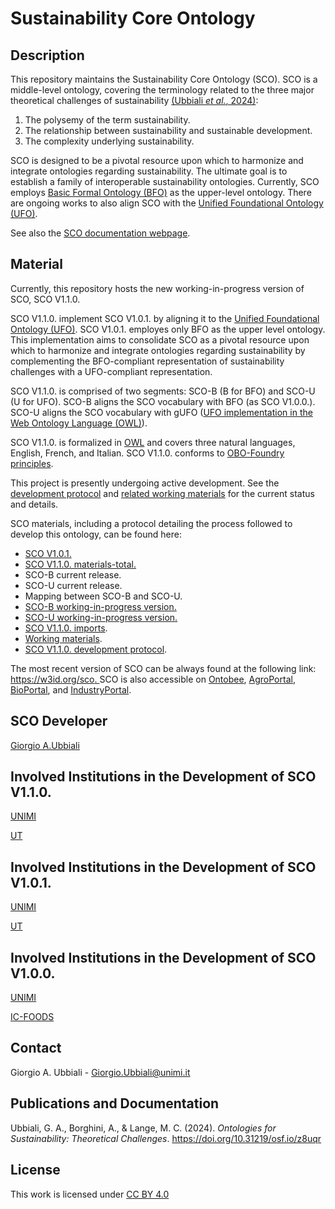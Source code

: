 # Sustainability Core Ontology

## Description

This repository maintains the Sustainability Core Ontology (SCO). SCO is a middle-level ontology, covering the terminology related to the three major theoretical challenges of sustainability [(Ubbiali *et al.*, 2024)](https://doi.org/10.31219/osf.io/z8uqr ):
1) The polysemy of the term sustainability.
2) The relationship between sustainability and sustainable development.
3) The complexity underlying sustainability.
   
SCO is designed to be a pivotal resource upon which to harmonize and integrate ontologies regarding sustainability. The ultimate goal is to establish a family of interoperable sustainability ontologies. Currently, SCO employs [Basic Formal Ontology (BFO)](https://github.com/BFO-ontology/BFO-2020) as the upper-level ontology. There are ongoing works to also align SCO with the [Unified Foundational Ontology (UFO)](https://ontouml.readthedocs.io/en/latest/intro/ufo.html).  

See also the [SCO documentation webpage](https://gioubbiali.github.io/Sustainability-Core-Ontology/).


## Material

Currently, this repository hosts the new working-in-progress version of SCO, SCO V1.1.0. 

SCO V1.1.0. implement SCO V1.0.1. by aligning it to the [Unified Foundational Ontology (UFO)](https://ontouml.readthedocs.io/en/latest/intro/ufo.html). SCO V1.0.1. employes only BFO as the upper level ontology. This implementation aims to consolidate SCO as a pivotal resource upon which to harmonize and integrate ontologies regarding sustainability by complementing the BFO-compliant representation of sustainability challenges with a UFO-compliant representation.

SCO V1.1.0. is comprised of two segments: SCO-B (B for BFO) and SCO-U (U for UFO). SCO-B aligns the SCO vocabulary with BFO (as SCO V1.0.0.). SCO-U aligns the SCO vocabulary with gUFO ([UFO implementation in the Web Ontology Language (OWL)](https://nemo-ufes.github.io/gufo/)).

SCO V1.1.0. is formalized in [OWL](https://www.w3.org/TR/owl2-overview/) and covers three natural languages, English, French, and Italian. SCO V1.1.0. conforms to [OBO-Foundry principles](https://obofoundry.org/principles/fp-000-summary.html). 

This project is presently undergoing active development. See the [development protocol](https://github.com/gioUbbiali/Sustainability-Core-Ontology/tree/SCO-Alignment-to-UFO/SCO/working%20materials/sco%20development%20protocol) and [related working materials](https://github.com/gioUbbiali/Sustainability-Core-Ontology/tree/SCO-Alignment-to-UFO/SCO/working%20materials) for the current status and details.


SCO materials, including a protocol detailing the process followed to develop this ontology, can be found here:

- [SCO V1.0.1.](https://github.com/gioUbbiali/Sustainability-Core-Ontology/releases/tag/v1.0.1)
- [SCO V1.1.0. materials-total.](https://github.com/gioUbbiali/Sustainability-Core-Ontology/tree/SCO-Alignment-to-UFO/SCO)
- SCO-B current release.
- SCO-U current release.
- Mapping between SCO-B and SCO-U.
- [SCO-B working-in-progress version.](https://github.com/gioUbbiali/Sustainability-Core-Ontology/tree/SCO-Alignment-to-UFO/SCO/src/ontology)
- [SCO-U working-in-progress version.](https://github.com/gioUbbiali/Sustainability-Core-Ontology/tree/SCO-Alignment-to-UFO/SCO/src/ontology)
- [SCO V1.1.0. imports](https://github.com/gioUbbiali/Sustainability-Core-Ontology/tree/SCO-Alignment-to-UFO/SCO/src/ontology/imports).
- [Working materials](https://github.com/gioUbbiali/Sustainability-Core-Ontology/tree/SCO-Alignment-to-UFO/SCO/working%20materials).
- [SCO V1.1.0. development protocol](https://github.com/gioUbbiali/Sustainability-Core-Ontology/tree/SCO-Alignment-to-UFO/SCO/working%20materials/sco%20development%20protocol).
  
The most recent version of SCO can be always found at the following link:[ https://w3id.org/sco. ](https://w3id.org/sco)
SCO is also accessible on [Ontobee](https://ontobee.org/ontology/SCO), [AgroPortal](https://agroportal.lirmm.fr/ontologies/SCO), [BioPortal](https://bioportal.bioontology.org/ontologies/SCO_V1), and [IndustryPortal](https://industryportal.enit.fr/ontologies/SCO).


##  SCO Developer   

[Giorgio A.Ubbiali](https://orcid.org/0000-0001-7872-1770)


## Involved Institutions in the Development of SCO V1.1.0. 

[UNIMI](https://www.unimi.it/it)

[UT](https://www.utwente.nl/en/)


## Involved Institutions in the Development of SCO V1.0.1. 

[UNIMI](https://www.unimi.it/it)

[UT](https://www.utwente.nl/en/)


## Involved Institutions in the Development of SCO V1.0.0. 

[UNIMI](https://www.unimi.it/it)

[IC-FOODS](https://www.ic-foods.org/)


## Contact

Giorgio A. Ubbiali - Giorgio.Ubbiali@unimi.it


## Publications and Documentation

Ubbiali, G. A., Borghini, A., & Lange, M. C. (2024). *Ontologies for Sustainability: Theoretical Challenges*. https://doi.org/10.31219/osf.io/z8uqr 


## License
This work is licensed under [CC BY 4.0 ](https://creativecommons.org/licenses/by/4.0/)
